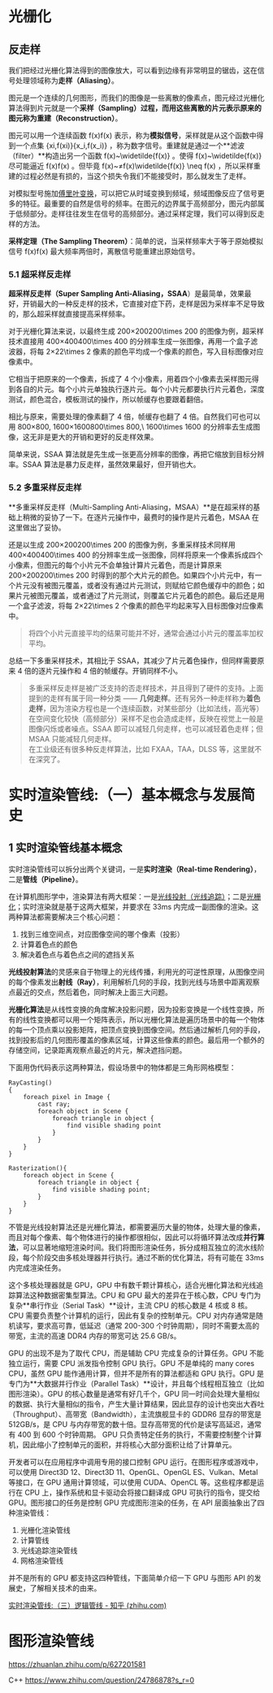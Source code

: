 # 光栅化


## 反走样

我们把经过光栅化算法得到的图像放大，可以看到边缘有非常明显的锯齿，这在信号处理领域称为**走样（Aliasing）**。

图元是一个连续的几何图形，而我们的图像是一些离散的像素点，图元经过光栅化算法得到片元就是一个**采样（Sampling）**过程，而用这些离散的片元表示原来的图元称为**重建（Reconstruction）**。

图元可以用一个连续函数 f(x)f(x) 表示，称为**模拟信号**，采样就是从这个函数中得到一个点集 {xi,f(xi)}\{x_i,f(x_i)\} ，称为数字信号。重建就是通过一个**滤波（filter）**构造出另一个函数 f(x)~\widetilde{f(x)} 。使得 f(x)~\widetilde{f(x)} 尽可能逼近 f(x)f(x) 。但毕竟 f(x)~≠f(x)\widetilde{f(x)} \neq f(x) ，所以采样重建的过程必然是有损的，当这个损失令我们不能接受时，那么就发生了走样。

对模拟型号施加[傅里叶变换](https://zhuanlan.zhihu.com/p/359682056)，可以把它从时域变换到频域，频域图像反应了信号更多的特征。最重要的自然是信号的频率。在图元的边界属于高频部分，图元内部属于低频部分。走样往往发生在信号的高频部分。通过采样定理，我们可以得到反走样的方法。

**采样定理（The Sampling Theorem）**：简单的说，当采样频率大于等于原始模拟信号 f(x)f(x) 最大频率两倍时，离散信号能重建出原始信号。


### 5.1 超采样反走样

**超采样反走样（Super Sampling Anti-Aliasing，SSAA**）是最简单，效果最好，开销最大的一种反走样的技术，它直接对症下药，走样是因为采样率不足导致的，那么超采样就直接提高采样频率。

对于光栅化算法来说，以最终生成 200×200200\times 200 的图像为例，超采样技术直接用 400×400400\times 400 的分辨率生成一张图像，再用一个盒子滤波器，将每 2×22\times 2 像素的颜色平均成一个像素的颜色，写入目标图像对应像素中。

它相当于把原来的一个像素，拆成了 4 个小像素，用着四个小像素去采样图元得到各自的片元。每个小片元单独执行逐片元。每个小片元都要执行片元着色，深度测试，颜色混合，模板测试的操作，所以帧缓存也要跟着翻倍。

相比与原来，需要处理的像素翻了 4 倍，帧缓存也翻了 4 倍。自然我们可也可以用 800×800, 1600×1600800\times 800,\ 1600\times 1600 的分辨率去生成图像，这无非是更大的开销和更好的反走样效果。

简单来说，SSAA 算法就是先生成一张更高分辨率的图像，再把它缩放到目标分辨率。SSAA 算法是暴力反走样，虽然效果最好，但开销也大。


### 5.2 多重采样反走样

**多重采样反走样（Multi-Sampling Anti-Aliasing，MSAA）**是在超采样的基础上稍微的妥协了一下。在逐片元操作中，最费时的操作是片元着色，MSAA 在这里做出了妥协。

还是以生成 200×200200\times 200 的图像为例，多重采样技术同样用 400×400400\times 400 的分辨率生成一张图像，同样将原来一个像素拆成四个小像素，但图元的每个小片元不会单独计算片元着色，而是计算原来 200×200200\times 200 时得到的那个大片元的颜色。如果四个小片元中，有一个片元没有被图元覆盖，或者没有通过片元测试，则赋给它颜色缓存中的颜色；如果片元被图元覆盖，或者通过了片元测试，则覆盖它片元着色的颜色。最后还是用一个盒子滤波，将每 2×22\times 2 个像素的颜色平均起来写入目标图像对应像素中。

> 将四个小片元直接平均的结果可能并不好，通常会通过小片元的覆盖率加权平均。

总结一下多重采样技术，其相比于 SSAA，其减少了片元着色操作，但同样需要原来 4 倍的逐片元操作和 4 倍的帧缓存。开销同样不小。


> 多重采样反走样是被广泛支持的否走样技术，并且得到了硬件的支持。上面提到的走样有属于同一种分类 —— **几何走样**。还有另外一种走样称为**着色走样**，因为渲染方程也是一个连续函数，对某些部分（比如法线，高光等）在空间变化较快（高频部分）采样不足也会造成走样，反映在视觉上一般是图像闪烁或者噪点。SSAA 即可以减轻几何走样，也可以减轻着色走样；但 MSAA 只能减轻几何走样。  
> 在工业级还有很多种反走样算法，比如 FXAA，TAA，DLSS 等，这里就不在深究了。



# 实时渲染管线:（一）基本概念与发展简史

## 1 实时渲染管线基本概念

实时渲染管线可以拆分出两个关键词，一是**实时渲染（Real-time Rendering）**，二是**管线（Pipeline）**。

在计算机图形学中，渲染算法有两大框架：一是[光线投射（光线追踪）](https://zhuanlan.zhihu.com/p/370440796)；二是[光栅化](https://zhuanlan.zhihu.com/p/370059588)；实时渲染就是基于这两大框架，并要求在 33ms 内完成一副图像的渲染。这两种算法都需要解决三个核心问题：

1. 找到三维空间点，对应图像空间的哪个像素（投影）
2. 计算着色点的颜色
3. 解决着色点与着色点之间的遮挡关系

**光线投射算法**的灵感来自于物理上的光线传播，利用光的可逆性原理，从图像空间的每个像素发出**射线（Ray）**，利用解析几何的手段，找到光线与场景中距离观察点最近的交点，然后着色，同时解决上面三大问题。

**光栅化算法**是从线性变换的角度解决投影问题，因为投影变换是一个线性变换，所有的线性变换都可以用一个矩阵表示，所以光栅化算法是遍历场景中的每一个物体的每一个顶点乘以投影矩阵，把顶点变换到图像空间。然后通过解析几何的手段，找到投影后的几何图形覆盖的像素区域，计算这些像素的颜色。最后用一个额外的存储空间，记录距离观察点最近的片元，解决遮挡问题。

下面用伪代码表示这两种算法，假设场景中的物体都是三角形网格模型：

```text
RayCasting()
{
    foreach pixel in Image {
        cast ray;
        foreach object in Scene {
            foreach triangle in object {
                find visible shading point
            }
        }
    }
}

Rasterization(){
    foreach object in Scene {
        foreach triangle in object {
            find visible shading point;
        }
    }
}
```

不管是光线投射算法还是光栅化算法，都需要遍历大量的物体，处理大量的像素，而且对每个像素、每个物体进行的操作都很相似，因此可以将循环算法改成**并行算法**，可以显著地缩短渲染时间。我们将图形渲染任务，拆分成相互独立的流水线阶段，每个阶段交由多核处理器并行执行。通过不断的优化算法，将有可能在 33ms 内完成渲染任务。

这个多核处理器就是 GPU，GPU 中有数千颗计算核心，适合光栅化算法和光线追踪算法这种数据密集型算法。CPU 和 GPU 最大的差异在于核心数，CPU 专门为复杂**串行作业（Serial Task）**设计，主流 CPU 的核心数是 4 核或 8 核。CPU 需要负责整个计算机的运行，因此有复杂的控制单元。CPU 对内存通常是随机读写，要求高可靠，低延迟（通常 200-300 个时钟周期），同时不需要太高的带宽，主流的高速 DDR4 内存的带宽可达 25.6 GB/s。

GPU 的出现不是为了取代 CPU，而是辅助 CPU 完成复杂的计算任务。GPU 不能独立运行，需要 CPU 派发指令控制 GPU 执行。GPU 不是单纯的 many cores CPU，虽然 GPU 能作通用计算，但并不是所有的算法都适和 GPU 执行。GPU 是专门为**大数据并行作业（Parallel Task）**设计，并且每个线程相互独立（比如图形渲染）。GPU 的核心数量是通常有好几千个，GPU 同一时间会处理大量相似的数据、执行大量相似的指令，产生大量计算结果，因此显存的设计也突出大吞吐（Throughput）、高带宽（Bandwidth），主流旗舰显卡的 GDDR6 显存的带宽是 512GB/s，是 CPU 与内存带宽的数十倍。显存高带宽的代价是读写高延迟，通常有 400 到 600 个时钟周期。 GPU 只负责特定任务的执行，不需要控制整个计算机，因此缩小了控制单元的面积，并将核心大部分面积让给了计算单元。

开发者可以在应用程序中调用专用的接口控制 GPU 运行。在图形程序或游戏中，可以使用 Direct3D 12、Direct3D 11、OpenGL、OpenGL ES、Vulkan、Metal 等接口，在 GPU 通用计算领域，可以使用 CUDA、OpenCL 等。这些程序都是运行在 CPU 上，操作系统和显卡驱动会将接口翻译成 GPU 可执行的指令，提交给 GPU。图形接口的任务是控制 GPU 完成图形渲染的任务，在 API 层面抽象出了四种渲染管线：

1. 光栅化渲染管线
2. 计算管线
3. 光线追踪渲染管线
4. 网格渲染管线

并不是所有的 GPU 都支持这四种管线，下面简单介绍一下 GPU 与图形 API 的发展史，了解相关技术的由来。

[实时渲染管线:（三）逻辑管线 - 知乎 (zhihu.com)](https://zhuanlan.zhihu.com/p/440593877)


# 图形渲染管线

https://zhuanlan.zhihu.com/p/627201581


C++
https://www.zhihu.com/question/24786878?s_r=0
